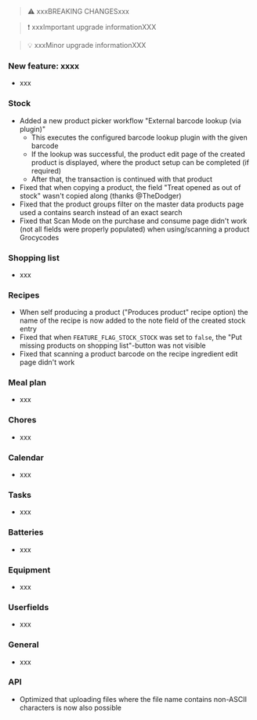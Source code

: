 > ⚠️ xxxBREAKING CHANGESxxx

> ❗ xxxImportant upgrade informationXXX

> 💡 xxxMinor upgrade informationXXX

### New feature: xxxx

- xxx

### Stock

- Added a new product picker workflow "External barcode lookup (via plugin)"
  - This executes the configured barcode lookup plugin with the given barcode
  - If the lookup was successful, the product edit page of the created product is displayed, where the product setup can be completed (if required)
  - After that, the transaction is continued with that product
- Fixed that when copying a product, the field "Treat opened as out of stock" wasn't copied along (thanks @TheDodger)
- Fixed that the product groups filter on the master data products page used a contains search instead of an exact search
- Fixed that Scan Mode on the purchase and consume page didn't work (not all fields were properly populated) when using/scanning a product Grocycodes

### Shopping list

- xxx

### Recipes

- When self producing a product ("Produces product" recipe option) the name of the recipe is now added to the note field of the created stock entry
- Fixed that when `FEATURE_FLAG_STOCK_STOCK` was set to `false`, the "Put missing products on shopping list"-button was not visible
- Fixed that scanning a product barcode on the recipe ingredient edit page didn't work

### Meal plan

- xxx

### Chores

- xxx

### Calendar

- xxx

### Tasks

- xxx

### Batteries

- xxx

### Equipment

- xxx

### Userfields

- xxx

### General

- xxx

### API

- Optimized that uploading files where the file name contains non-ASCII characters is now also possible
